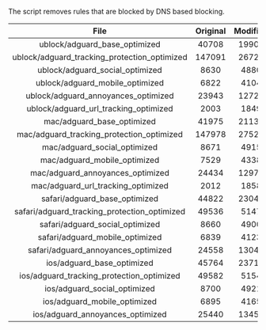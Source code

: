 The script removes rules that are blocked by DNS based blocking.


| File | Original | Modified |
|:----:|:-----:|:-----:|
| ublock/adguard_base_optimized | 40708 | 19907 |
| ublock/adguard_tracking_protection_optimized | 147091 | 26722 |
| ublock/adguard_social_optimized | 8630 | 4880 |
| ublock/adguard_mobile_optimized | 6822 | 4104 |
| ublock/adguard_annoyances_optimized | 23943 | 12726 |
| ublock/adguard_url_tracking_optimized | 2003 | 1849 |
| mac/adguard_base_optimized | 41975 | 21133 |
| mac/adguard_tracking_protection_optimized | 147978 | 27526 |
| mac/adguard_social_optimized | 8671 | 4915 |
| mac/adguard_mobile_optimized | 7529 | 4338 |
| mac/adguard_annoyances_optimized | 24434 | 12975 |
| mac/adguard_url_tracking_optimized | 2012 | 1858 |
| safari/adguard_base_optimized | 44822 | 23045 |
| safari/adguard_tracking_protection_optimized | 49536 | 5147 |
| safari/adguard_social_optimized | 8660 | 4900 |
| safari/adguard_mobile_optimized | 6839 | 4123 |
| safari/adguard_annoyances_optimized | 24558 | 13047 |
| ios/adguard_base_optimized | 45764 | 23710 |
| ios/adguard_tracking_protection_optimized | 49582 | 5154 |
| ios/adguard_social_optimized | 8700 | 4921 |
| ios/adguard_mobile_optimized | 6895 | 4165 |
| ios/adguard_annoyances_optimized | 25440 | 13452 |